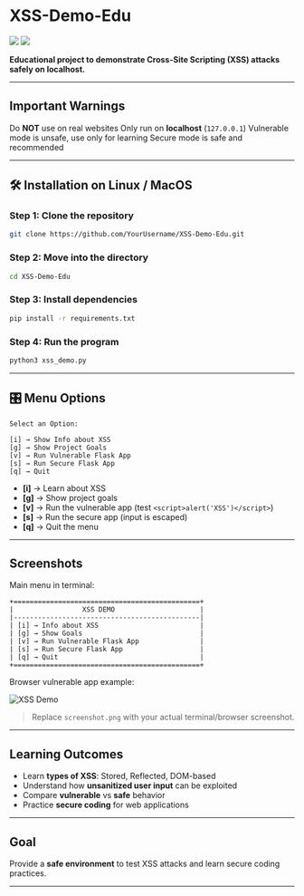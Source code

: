 #  XSS-Demo-Edu 

![](https://img.shields.io/badge/Python-3-blue)
![](https://img.shields.io/badge/platform-Linux%20%7C%20MacOS-blue)

**Educational project to demonstrate Cross-Site Scripting (XSS) attacks safely on localhost.**

---

## Important Warnings

 Do **NOT** use on real websites
 Only run on **localhost** (`127.0.0.1`)
 Vulnerable mode is unsafe, use only for learning
 Secure mode is safe and recommended

---

## 🛠 Installation on Linux / MacOS

### Step 1: Clone the repository

```bash
git clone https://github.com/YourUsername/XSS-Demo-Edu.git
```

### Step 2: Move into the directory

```bash
cd XSS-Demo-Edu
```

### Step 3: Install dependencies

```bash
pip install -r requirements.txt
```

### Step 4: Run the program

```bash
python3 xss_demo.py
```

---

## 🎛 Menu Options

```
Select an Option:

[i] → Show Info about XSS
[g] → Show Project Goals
[v] → Run Vulnerable Flask App
[s] → Run Secure Flask App
[q] → Quit
```

* **\[i]** → Learn about XSS
* **\[g]** → Show project goals
* **\[v]** → Run the vulnerable app (test `<script>alert('XSS')</script>`)
* **\[s]** → Run the secure app (input is escaped)
* **\[q]** → Quit the menu

---

##  Screenshots

Main menu in terminal:

```
+==============================================+
|                 XSS DEMO                     |
|----------------------------------------------|
| [i] → Info about XSS                         |
| [g] → Show Goals                             |
| [v] → Run Vulnerable Flask App               |
| [s] → Run Secure Flask App                   |
| [q] → Quit                                   |
+==============================================+
```

Browser vulnerable app example:

![XSS Demo](screenshot.png)

> Replace `screenshot.png` with your actual terminal/browser screenshot.

---

##  Learning Outcomes

* Learn **types of XSS**: Stored, Reflected, DOM-based
* Understand how **unsanitized user input** can be exploited
* Compare **vulnerable** vs **safe** behavior
* Practice **secure coding** for web applications

---

##  Goal

Provide a **safe environment** to test XSS attacks and learn secure coding practices.

---
